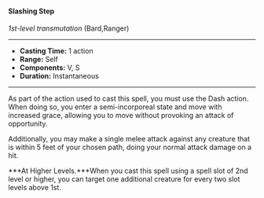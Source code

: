 #### Slashing Step
*1st-level transmutation* (Bard,Ranger)
___
- **Casting Time:** 1 action
- **Range:** Self
- **Components:** V, S
- **Duration:** Instantaneous
---
As part of the action used to cast this spell, you must use the Dash action. When doing so, you enter a semi-incorporeal state and move with increased grace, allowing you to move without provoking an attack of opportunity.

Additionally, you may make a single melee attack against any creature that is within 5 feet of your chosen path, doing your normal attack damage on a hit.

***At Higher Levels.***When you cast this spell using a spell slot of 2nd level or higher, you can target one additional creature for every two slot levels above 1st.